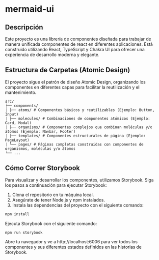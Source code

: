 # mermaid-ui

## Descripción

Este proyecto es una librería de componentes diseñada para trabajar de manera unificada componentes de react en diferentes aplicaciones. Está construido utilizando React, TypeScript y Chakra UI para ofrecer una experiencia de desarrollo moderna y elegante.

## Estructura de Carpetas (Atomic Design)

El proyecto sigue el patrón de diseño Atomic Design, organizando los componentes en diferentes capas para facilitar la reutilización y el mantenimiento.

```
src/
├── components/
| ├── atoms/ # Componentes básicos y reutilizables (Ejemplo: Button, Input)
| ├── molecules/ # Combinaciones de componentes atómicos (Ejemplo: Card, Modal)
| ├── organisms/ # Componentes complejos que combinan moléculas y/o átomos (Ejemplo: Navbar, Footer)
| ├── templates/ # Componentes estructurales de página (Ejemplo: PageLayout)
| └── pages/ # Páginas completas construidas con componentes de organismos, moléculas y/o átomos
└── ...
```

## Cómo Correr Storybook

Para visualizar y desarrollar los componentes, utilizamos Storybook. Siga los pasos a continuación para ejecutar Storybook:

1. Clona el repositorio en tu máquina local.
2. Asegúrate de tener Node.js y npm instalados.
3. Instala las dependencias del proyecto con el siguiente comando:

```bash
npm install
```

Ejecuta Storybook con el siguiente comando:

```bash
npm run storybook
```

Abre tu navegador y ve a http://localhost:6006 para ver todos los componentes y sus diferentes estados definidos en las historias de Storybook.
